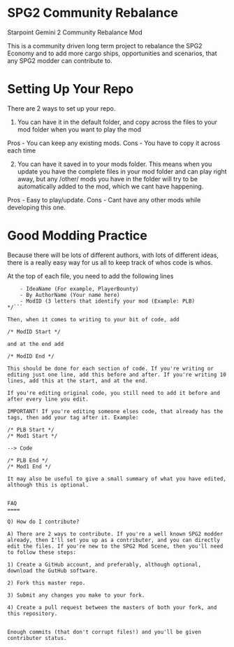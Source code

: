 SPG2 Community Rebalance
========================

Starpoint Gemini 2 Community Rebalance Mod

This is a community driven long term project to rebalance the SPG2 Economy and to add more cargo ships, opportunities and scenarios, that any SPG2 modder can contribute to.


Setting Up Your Repo
=====================
There are 2 ways to set up your repo.

1) You can have it in the default folder, and copy across the files to your mod folder when you want to play the mod

Pros - You can keep any existing mods. Cons - You have to copy it across each time

2) You can have it saved in to your mods folder. This means when you update you have the complete files in your mod folder and can play right away, but any /other/ mods you have in the folder will try to be automatically added to the mod, which we cant have happening. 

Pros - Easy to play/update. Cons - Cant have any other mods while developing this one.


Good Modding Practice
=====================
Because there will be lots of different authors, with lots of different ideas, there is a really easy way for us all to keep track of whos code is whos.

At the top of each file, you need to add the following lines

```/* Community Rebalance Mod
	- IdeaName (For example, PlayerBounty)
	- By AuthorName (Your name here)
	- ModID (3 letters that identify your mod (Example: PLB)
*/```

Then, when it comes to writing to your bit of code, add

/* ModID Start */

and at the end add

/* ModID End */

This should be done for each section of code. If you're writing or editing just one line, add this before and after. If you're writing 10 lines, add this at the start, and at the end.

If you're editing original code, you still need to add it before and after every line you edit.

IMPORTANT! If you're editing someone elses code, that already has the tags, then add your tag after it. Example:

/* PLB Start */
/* Mod1 Start */

--> Code

/* PLB End */
/* Mod1 End */

It may also be useful to give a small summary of what you have edited, although this is optional.


FAQ
====

Q) How do I contribute?

A) There are 2 ways to contribute. If you're a well known SPG2 modder already, then I'll set you up as a contributer, and you can directly edit the files. If you're new to the SPG2 Mod Scene, then you'll need to follow these steps:

1) Create a GitHub account, and preferably, although optional, download the GutHub software.

2) Fork this master repo.

3) Submit any changes you make to your fork.

4) Create a pull request between the masters of both your fork, and this repository.


Enough commits (that don't corrupt files!) and you'll be given contributer status.
